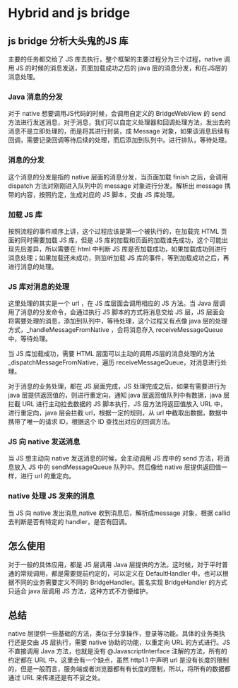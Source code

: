# Hybrid and js bridge

## js bridge 分析大头鬼的JS 库

主要的任务都交给了 JS 库去执行，整个框架的主要过程分为三个过程，native 调用 JS 的时候的消息发送，页面加载成功之后的 java 层的消息分发，和在JS层的消息处理。

### Java 消息的分发

对于 native 想要调用JS代码的时候，会调用自定义的 BridgeWebView 的 send 方法进行发送消息，对于消息，我们可以自定义处理器和回调处理方法，发出去的消息不是立即处理的，而是将其进行封装，成 Message 对象，如果该消息后续有回调，需要记录回调等待后续的处理，而后添加到队列中。进行排队，等待处理。

### 消息的分发

这个消息的分发是指的 native 层面的消息分发，当页面加载 finish 之后，会调用 dispatch 方法对刚刚进入队列中的 message 对象进行分发。解析出 message 携带的内容，按照约定，生成对应的 JS 脚本，交由 JS 库处理。

### 加载 JS 库

按照流程的事件顺序上讲，这个过程应该是第一个被执行的，在加载完 HTML 页面的同时需要加载 JS 库，但是 JS 库的加载和页面的加载谁先成功，这个可能出现先后差异，所以需要在 html 中判断 JS 库是否加载成功，如果加载成功则进行消息处理；如果加载还未成功，则监听加载 JS 库的事件，等到加载成功之后，再进行消息的处理。


### JS 库对消息的处理

这里处理的其实是一个 url ，在 JS 库层面会调用相应的 JS 方法。当 Java 层调用了消息的分发命令，会通过执行 JS 脚本的方式将消息交给 JS 层，JS 层面会将需要处理的消息，添加到队列中，等待处理，这个过程又有点像 java 层的处理方式，_handleMessageFromNative ，会将消息存入 receiveMessageQueue 中，等待处理。

当 JS 库加载成功，需要 HTML 层面可以主动的调用JS层的消息处理的方法 _dispatchMessageFromNative，遍历 receiveMessageQueue，对消息进行处理。

对于消息的业务处理，都在 JS 层面完成，JS 处理完成之后，如果有需要进行为 java 层提供返回值的，则进行重定向，通知 java 层返回值队列中有数据，java 层拦截 URL 进行主动拉去数据的 JS 脚本执行，JS 层方法将返回值放入 URL 中，进行重定向，java 层会拦截 url，根据一定的规则，从 url 中截取出数据，数据中携带了唯一的请求 ID，根据这个 ID 查找出对应的回调方法。


### JS 向 native 发送消息

当 JS 想主动向 native 发送消息的时候，会主动调用 JS 库中的 send 方法，将消息放入 JS 中的 sendMessageQueue 队列中。然后像给 native 层提供返回值一样，进行 url 的重定向。


### native 处理 JS 发来的消息

当 JS 向 native 发出消息,native 收到消息后，解析成message 对象，根据 callid 去判断是否有特定的 handler，是否有回调。


## 怎么使用

对于一般的具体应用，都是 JS 层调用 Java 层提供的方法。这时候，对于平时普通的常规调用，都是需要提前约定的，可以定义在 DefaultHandler 中。也可以根据不同的业务需要定义不同的 BridgeHandler。匿名实现 BridgeHandler 的方式只适合 java 层调用 JS 方法，这种方式不方便维护。



## 总结

native 层提供一些基础的方法，类似于分享操作，登录等功能。具体的业务类执行还是交由 JS 层执行，需要 native 协助的功能，以重定向 URL 的方式进行。JS 不直接调用 Java 方法，也就是没有 @JavascriptInterface 注解的方法，所有的约定都在 URL 中。这里会有一个缺点，虽然 http1.1 中声明 url 是没有长度的限制的，但是一般而言，服务端或者浏览器都有有长度的限制，所以，将所有的数据都通过 URL 来传递还是有不妥之处。